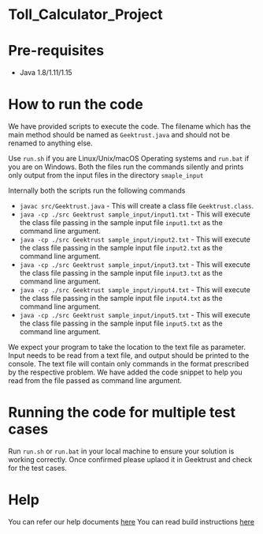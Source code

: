 # Toll_Calculator_Project

# Pre-requisites
* Java 1.8/1.11/1.15

# How to run the code

We have provided scripts to execute the code. The filename which has the main method should be named as `Geektrust.java` and should not be renamed to anything else.

Use `run.sh` if you are Linux/Unix/macOS Operating systems and `run.bat` if you are on Windows. Both the files run the commands silently and prints only output from the input files in the directory `smaple_input`

Internally both the scripts run the following commands

* `javac src/Geektrust.java` - This will create a class file `Geektrust.class`.
* `java -cp ./src Geektrust sample_input/input1.txt` - This will execute the class file passing in the sample input file `input1.txt` as the command line argument.
* `java -cp ./src Geektrust sample_input/input2.txt` - This will execute the class file passing in the sample input file `input2.txt` as the command line argument.
* `java -cp ./src Geektrust sample_input/input3.txt` - This will execute the class file passing in the sample input file `input3.txt` as the command line argument.
* `java -cp ./src Geektrust sample_input/input4.txt` - This will execute the class file passing in the sample input file `input4.txt` as the command line argument.
* `java -cp ./src Geektrust sample_input/input5.txt` - This will execute the class file passing in the sample input file `input5.txt` as the command line argument.

We expect your program to take the location to the text file as parameter. Input needs to be read from a text file, and output should be printed to the console. The text file will contain only commands in the format prescribed by the respective problem. We have added the code snippet to help you read from the file passed as command line argument.

# Running the code for multiple test cases

Run `run.sh` or `run.bat` in your local machine to ensure your solution is working correctly. Once confirmed please uplaod it in Geektrust and check for the test cases.

# Help

You can refer our help documents [here](https://help.geektrust.com)
You can read build instructions [here](https://github.com/geektrust/coding-problem-artefacts/blob/master/Java/README.md#no-build)
